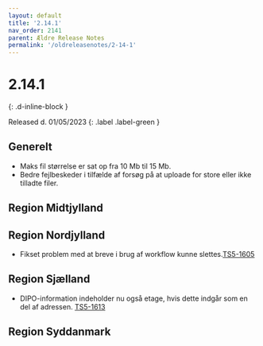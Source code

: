 ```yaml
---
layout: default
title: '2.14.1'
nav_order: 2141
parent: Ældre Release Notes
permalink: '/oldreleasenotes/2-14-1'
---
```


# 2.14.1
{: .d-inline-block }

Released d. 01/05/2023
{: .label .label-green }

## Generelt
- Maks fil størrelse er sat op fra 10 Mb til 15 Mb.
- Bedre fejlbeskeder i tilfælde af forsøg på at uploade for store eller ikke tilladte filer.

## Region Midtjylland

## Region Nordjylland
- Fikset problem med at breve i brug af workflow kunne slettes.[TS5-1605](https://sd.trifork.com/browse/TS5-1605)

## Region Sjælland
- DIPO-information indeholder nu også etage, hvis dette indgår som en del af adressen. [TS5-1613](https://sd.trifork.com/browse/TS5-1613) 

## Region Syddanmark
